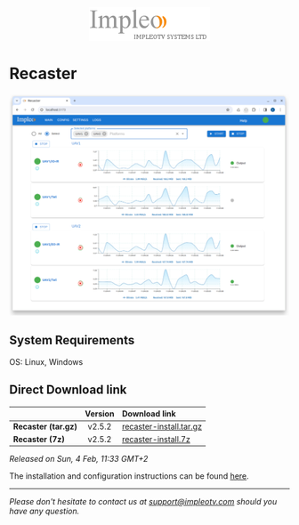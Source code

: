 
<div align="center">
  <a >
    <img src="images/impleo_logo.png" alt="Logo" >
  </a>
</div>

# Recaster

![Recaster](images/recaster-main-sm.png)  


## System Requirements

OS: Linux, Windows


## Direct Download link

|          | Version             | Download link                                                           | 
|:---------|:-------------------:|:------------------------------------------------------------------------|
| **Recaster (tar.gz)** |  v2.5.2 | [recaster-install.tar.gz](https://github.com/impleotv/recaster-release/releases/download/v2.5.2/recaster-install.tar.gz)  | 
| **Recaster (7z)** |  v2.5.2 | [recaster-install.7z](https://github.com/impleotv/recaster-release/releases/download/v2.5.2/recaster-install.7z)  | 

*Released on Sun, 4 Feb, 11:33 GMT+2*


The installation and configuration instructions can be found [here](https://impleotv.com/content/recaster/help/).


----  
*Please don't hesitate to contact us at support@impleotv.com should you have any question.*
